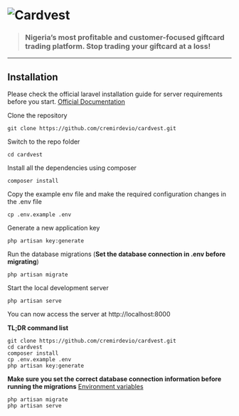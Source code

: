 # ![Cardvest](https://cardvest.ng/wp-content/uploads/2020/10/cardvest-logo-white.png)

> ### Nigeria’s most profitable and customer-focused giftcard trading platform. Stop trading your giftcard at a loss!
----------
## Installation

Please check the official laravel installation guide for server requirements before you start. [Official Documentation](https://laravel.com/docs/8.x/installation)

Clone the repository

    git clone https://github.com/cremirdevio/cardvest.git

Switch to the repo folder

    cd cardvest

Install all the dependencies using composer

    composer install

Copy the example env file and make the required configuration changes in the .env file

    cp .env.example .env

Generate a new application key

    php artisan key:generate

Run the database migrations (**Set the database connection in .env before migrating**)

    php artisan migrate

Start the local development server

    php artisan serve

You can now access the server at http://localhost:8000

**TL;DR command list**

    git clone https://github.com/cremirdevio/cardvest.git
    cd cardvest
    composer install
    cp .env.example .env
    php artisan key:generate
    
**Make sure you set the correct database connection information before running the migrations** [Environment variables](#environment-variables)

    php artisan migrate
    php artisan serve

